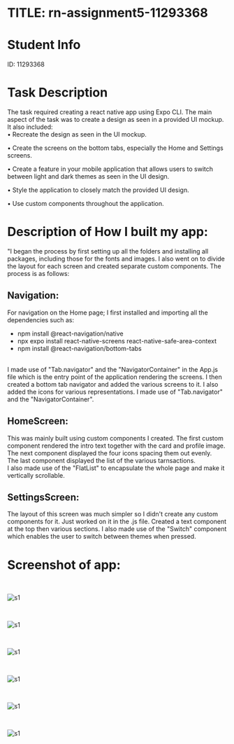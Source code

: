 # TITLE: rn-assignment5-11293368

# Student Info

ID: 11293368

# Task Description

The task required creating a react native app using Expo CLI. The main aspect of the task was to create a design as seen in a provided UI mockup.
It also included: 
<br>
• Recreate the design as seen in the UI mockup.<br>

• Create the screens on the bottom tabs, especially the Home and Settings screens.<br>

• Create a feature in your mobile application that allows users to switch between light and dark themes as seen in the UI design.<br>

• Style the application to closely match the provided UI design.<br>

• Use custom components throughout the application.<br>

# Description of How I built my app:

"I began the process by first setting up all the folders and installing all packages, including those for the fonts and images. I also went on to divide the layout for each screen and created separate custom components. The process is as follows:
<br>
## Navigation:
For navigation on the Home page; I first installed and importing all the dependencies such as: <br>
- npm install @react-navigation/native
- npx expo install react-native-screens react-native-safe-area-context
- npm install @react-navigation/bottom-tabs
<br>
I made use of "Tab.navigator" and the "NavigatorContainer" in the App.js file which is the entry point of the application rendering the screens.
I then created a bottom tab navigator and added the various screens to it. I also added the icons for various representations. I made use of "Tab.navigator" and the "NavigatorContainer".

## HomeScreen:
This was mainly built using custom components I created. The first custom component rendered the intro text together with the card and profile image.<Br>
The next component displayed the four icons spacing them out evenly.<br>
The last component displayed the list of the various tarnsactions.<br>
I also made use of the "FlatList" to encapsulate the whole page and make it vertically scrollable. 

## SettingsScreen:
The layout of this screen was much simpler so I didn't create any custom components for it. Just worked on it in the .js file. Created a text component at the top then various sections. I also made use of the "Switch" component which enables the user to switch between themes when pressed. 

# Screenshot of app:
<br>

![s1](./screenshots/S1.png)

<br>

![s1](./screenshots/S2.png)

<br>

![s1](./screenshots/S3.png)

<br>

![s1](./screenshots/D1.png)

<br>

![s1](./screenshots/Screenshot%205.png)

<br>

![s1](./screenshots/D2.png)

